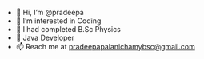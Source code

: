 - 👋 Hi, I’m @pradeepa
- 👀 I’m interested in Coding
- 🌱 I had completed B.Sc Physics 
- 💞️ Java Developer
- 📫 Reach me at pradeepapalanichamybsc@gmail.com

<!---
pradeepapal/pradeepapal is a ✨ special ✨ repository because its `README.md` (this file) appears on your GitHub profile.
You can click the Preview link to take a look at your changes.
--->
